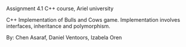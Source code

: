 Assignment 4.1 C++ course, Ariel university

C++ Implementation of Bulls and Cows game. Implementation involves interfaces, inheritance and polymorphism.

By: Chen Asaraf, Daniel Ventoors, Izabela Oren
